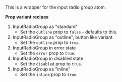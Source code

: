 This is a wrapper for the input radio group atom.

**Prop variant recipes**
1. InputRadioGroup as "standard"
    - Set the `outline` prop to `false` - defaults to this.
1. InputRadioGroup as "outline", button like variant.
    - Set the `outline` prop to `true`.
1. InputRadioGroup in error state
    - Set the `error` prop to `true`.
1. InputRadioGroup in disabled state
    - Set the `disabled` prop to `true`.
1. InputRadioGroup as "inline"
    - Set the `inline` prop to `true`.
